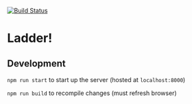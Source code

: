 [![Build Status](https://github.com/hak33m16/ladder/workflows/build/badge.svg?branch=master)](https://github.com/hak33m16/ladder/actions?query=workflow%3Abuild+branch%3Amaster)

# Ladder!

## Development

`npm run start` to start up the server (hosted at `localhost:8000`)

`npm run build` to recompile changes (must refresh browser)
